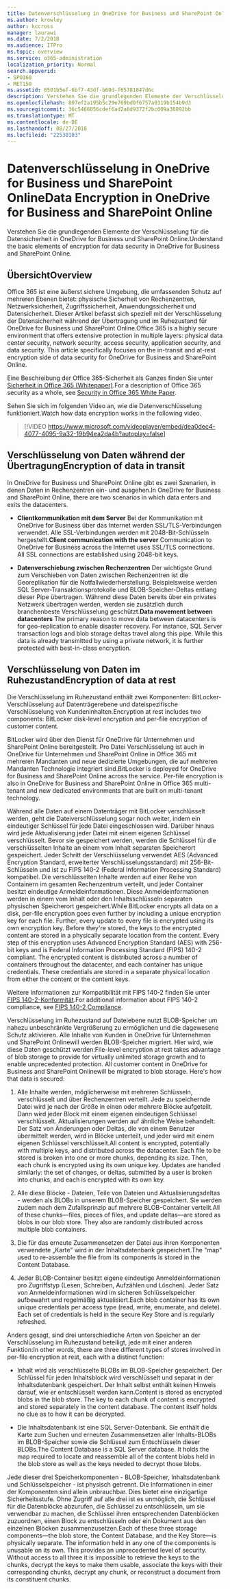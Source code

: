 ```yaml
---
title: Datenverschlüsselung in OneDrive for Business und SharePoint Online
ms.author: krowley
author: kccross
manager: laurawi
ms.date: 7/2/2018
ms.audience: ITPro
ms.topic: overview
ms.service: o365-administration
localization_priority: Normal
search.appverid:
- SPO160
- MET150
ms.assetid: 6501b5ef-6bf7-43df-b60d-f65781847d6c
description: Verstehen Sie die grundlegenden Elemente der Verschlüsselung für die Datensicherheit in OneDrive for Business und SharePoint Online.
ms.openlocfilehash: 807ef2a195b5c29e769bd0f6757a0319b154b9d3
ms.sourcegitcommit: 36c5466056cdef6ad2a8d9372f2bc009a30892bb
ms.translationtype: MT
ms.contentlocale: de-DE
ms.lasthandoff: 08/27/2018
ms.locfileid: "22530103"
---
```

# <a name="data-encryption-in-onedrive-for-business-and-sharepoint-online"></a><span data-ttu-id="e6634-103">Datenverschlüsselung in OneDrive for Business und SharePoint Online</span><span class="sxs-lookup"><span data-stu-id="e6634-103">Data Encryption in OneDrive for Business and SharePoint Online</span></span>

<span data-ttu-id="e6634-104">Verstehen Sie die grundlegenden Elemente der Verschlüsselung für die Datensicherheit in OneDrive for Business und SharePoint Online.</span><span class="sxs-lookup"><span data-stu-id="e6634-104">Understand the basic elements of encryption for data security in OneDrive for Business and SharePoint Online.</span></span>
  
## <a name="overview"></a><span data-ttu-id="e6634-105">Übersicht</span><span class="sxs-lookup"><span data-stu-id="e6634-105">Overview</span></span>

<span data-ttu-id="e6634-p101">Office 365 ist eine äußerst sichere Umgebung, die umfassenden Schutz auf mehreren Ebenen bietet: physische Sicherheit von Rechenzentren, Netzwerksicherheit, Zugriffssicherheit, Anwendungssicherheit und Datensicherheit. Dieser Artikel befasst sich speziell mit der Verschlüsselung der Datensicherheit während der Übertragung und im Ruhezustand für OneDrive for Business und SharePoint Online.</span><span class="sxs-lookup"><span data-stu-id="e6634-p101">Office 365 is a highly secure environment that offers extensive protection in multiple layers: physical data center security, network security, access security, application security, and data security. This article specifically focuses on the in-transit and at-rest encryption side of data security for OneDrive for Business and SharePoint Online.</span></span>
  
<span data-ttu-id="e6634-108">Eine Beschreibung der Office 365-Sicherheit als Ganzes finden Sie unter [Sicherheit in Office 365 (Whitepaper)](https://go.microsoft.com/fwlink/p/?LinkId=270895).</span><span class="sxs-lookup"><span data-stu-id="e6634-108">For a description of Office 365 security as a whole, see [Security in Office 365 White Paper](https://go.microsoft.com/fwlink/p/?LinkId=270895).</span></span>
  
<span data-ttu-id="e6634-109">Sehen Sie sich im folgenden Video an, wie die Datenverschlüsselung funktioniert.</span><span class="sxs-lookup"><span data-stu-id="e6634-109">Watch how data encryption works in the following video.</span></span>
  
> [!VIDEO https://www.microsoft.com/videoplayer/embed/dea0dec4-4077-4095-9a32-19b94ea2da4b?autoplay=false]
  
## <a name="encryption-of-data-in-transit"></a><span data-ttu-id="e6634-110">Verschlüsselung von Daten während der Übertragung</span><span class="sxs-lookup"><span data-stu-id="e6634-110">Encryption of data in transit</span></span>

<span data-ttu-id="e6634-111">In OneDrive for Business und SharePoint Online gibt es zwei Szenarien, in denen Daten in Rechenzentren ein- und ausgehen.</span><span class="sxs-lookup"><span data-stu-id="e6634-111">In OneDrive for Business and SharePoint Online, there are two scenarios in which data enters and exits the datacenters.</span></span>
  
- <span data-ttu-id="e6634-p102">**Clientkommunikation mit dem Server** Bei der Kommunikation mit OneDrive for Business über das Internet werden SSL/TLS-Verbindungen verwendet. Alle SSL-Verbindungen werden mit 2048-Bit-Schlüsseln hergestellt.</span><span class="sxs-lookup"><span data-stu-id="e6634-p102">**Client communication with the server** Communication to OneDrive for Business across the Internet uses SSL/TLS connections. All SSL connections are established using 2048-bit keys.</span></span> 
    
- <span data-ttu-id="e6634-p103">**Datenverschiebung zwischen Rechenzentren** Der wichtigste Grund zum Verschieben von Daten zwischen Rechenzentren ist die Georeplikation für die Notfallwiederherstellung. Beispielsweise werden SQL Server-Transaktionsprotokolle und BLOB-Speicher-Deltas entlang dieser Pipe übertragen. Während diese Daten bereits über ein privates Netzwerk übertragen werden, werden sie zusätzlich durch branchenbeste Verschlüsselung geschützt.</span><span class="sxs-lookup"><span data-stu-id="e6634-p103">**Data movement between datacenters** The primary reason to move data between datacenters is for geo-replication to enable disaster recovery. For instance, SQL Server transaction logs and blob storage deltas travel along this pipe. While this data is already transmitted by using a private network, it is further protected with best-in-class encryption.</span></span> 
    
## <a name="encryption-of-data-at-rest"></a><span data-ttu-id="e6634-117">Verschlüsselung von Daten im Ruhezustand</span><span class="sxs-lookup"><span data-stu-id="e6634-117">Encryption of data at rest</span></span>

<span data-ttu-id="e6634-118">Die Verschlüsselung im Ruhezustand enthält zwei Komponenten: BitLocker-Verschlüsselung auf Datenträgerebene und dateispezifische Verschlüsselung von Kundeninhalten.</span><span class="sxs-lookup"><span data-stu-id="e6634-118">Encryption at rest includes two components: BitLocker disk-level encryption and per-file encryption of customer content.</span></span>
  
<span data-ttu-id="e6634-p104">BitLocker wird über den Dienst für OneDrive für Unternehmen und SharePoint Online bereitgestellt. Pro Datei Verschlüsselung ist auch in OneDrive für Unternehmen und SharePoint Online in Office 365 mit mehreren Mandanten und neue dedizierte Umgebungen, die auf mehreren Mandanten Technologie integriert sind.</span><span class="sxs-lookup"><span data-stu-id="e6634-p104">BitLocker is deployed for OneDrive for Business and SharePoint Online across the service. Per-file encryption is also in OneDrive for Business and SharePoint Online in Office 365 multi-tenant and new dedicated environments that are built on multi-tenant technology.</span></span>
  
<span data-ttu-id="e6634-p105">Während alle Daten auf einem Datenträger mit BitLocker verschlüsselt werden, geht die Dateiverschlüsselung sogar noch weiter, indem ein eindeutiger Schlüssel für jede Datei eingeschlossen wird. Darüber hinaus wird jede Aktualisierung jeder Datei mit einem eigenen Schlüssel verschlüsselt. Bevor sie gespeichert werden, werden die Schlüssel für die verschlüsselten Inhalte an einem vom Inhalt separaten Speicherort gespeichert. Jeder Schritt der Verschlüsselung verwendet AES (Advanced Encryption Standard, erweiterter Verschlüsselungsstandard) mit 256-Bit-Schlüsseln und ist zu FIPS 140-2 (Federal Information Processing Standard) kompatibel. Die verschlüsselten Inhalte werden auf einer Reihe von Containern im gesamten Rechenzentrum verteilt, und jeder Container besitzt eindeutige Anmeldeinformationen. Diese Anmeldeinformationen werden in einem vom Inhalt oder den Inhaltsschlüsseln separaten physischen Speicherort gespeichert.</span><span class="sxs-lookup"><span data-stu-id="e6634-p105">While BitLocker encrypts all data on a disk, per-file encryption goes even further by including a unique encryption key for each file. Further, every update to every file is encrypted using its own encryption key. Before they're stored, the keys to the encrypted content are stored in a physically separate location from the content. Every step of this encryption uses Advanced Encryption Standard (AES) with 256-bit keys and is Federal Information Processing Standard (FIPS) 140-2 compliant. The encrypted content is distributed across a number of containers throughout the datacenter, and each container has unique credentials. These credentials are stored in a separate physical location from either the content or the content keys.</span></span>
  
<span data-ttu-id="e6634-127">Weitere Informationen zur Kompatibilität mit FIPS 140-2 finden Sie unter [FIPS 140-2-Konformität](https://go.microsoft.com/fwlink/?LinkId=517625).</span><span class="sxs-lookup"><span data-stu-id="e6634-127">For additional information about FIPS 140-2 compliance, see [FIPS 140-2 Compliance](https://go.microsoft.com/fwlink/?LinkId=517625).</span></span>
  
<span data-ttu-id="e6634-p106">Verschlüsselung im Ruhezustand auf Dateiebene nutzt BLOB-Speicher um nahezu unbeschränkte Vergrößerung zu ermöglichen und die dagewesene Schutz aktivieren. Alle Inhalte von Kunden in OneDrive für Unternehmen und SharePoint Onlinewill werden BLOB-Speicher migriert. Hier wird, wie diese Daten geschützt werden:</span><span class="sxs-lookup"><span data-stu-id="e6634-p106">File-level encryption at rest takes advantage of blob storage to provide for virtually unlimited storage growth and to enable unprecedented protection. All customer content in OneDrive for Business and SharePoint Onlinewill be migrated to blob storage. Here's how that data is secured:</span></span>
  
1. <span data-ttu-id="e6634-p107">Alle Inhalte werden, möglicherweise mit mehreren Schlüsseln, verschlüsselt und über Rechenzentren verteilt. Jede zu speichernde Datei wird je nach der Größe in einen oder mehrere Blöcke aufgeteilt. Dann wird jeder Block mit einem eigenen eindeutigen Schlüssel verschlüsselt. Aktualisierungen werden auf ähnliche Weise behandelt: Der Satz von Änderungen oder Deltas, die von einem Benutzer übermittelt werden, wird in Blöcke unterteilt, und jeder wird mit einem eigenen Schlüssel verschlüsselt.</span><span class="sxs-lookup"><span data-stu-id="e6634-p107">All content is encrypted, potentially with multiple keys, and distributed across the datacenter. Each file to be stored is broken into one or more chunks, depending its size. Then, each chunk is encrypted using its own unique key. Updates are handled similarly: the set of changes, or deltas, submitted by a user is broken into chunks, and each is encrypted with its own key.</span></span>
    
2. <span data-ttu-id="e6634-p108">Alle diese Blöcke - Dateien, Teile von Dateien und Aktualisierungsdeltas - werden als BLOBs in unserem BLOB-Speicher gespeichert. Sie werden zudem nach dem Zufallsprinzip auf mehrere BLOB-Container verteilt.</span><span class="sxs-lookup"><span data-stu-id="e6634-p108">All of these chunks—files, pieces of files, and update deltas—are stored as blobs in our blob store. They also are randomly distributed across multiple blob containers.</span></span>
    
3. <span data-ttu-id="e6634-137">Die für das erneute Zusammensetzen der Datei aus ihren Komponenten verwendete „Karte" wird in der Inhaltsdatenbank gespeichert.</span><span class="sxs-lookup"><span data-stu-id="e6634-137">The "map" used to re-assemble the file from its components is stored in the Content Database.</span></span>
    
4. <span data-ttu-id="e6634-p109">Jeder BLOB-Container besitzt eigene eindeutige Anmeldeinformationen pro Zugriffstyp (Lesen, Schreiben, Aufzählen und Löschen). Jeder Satz von Anmeldeinformationen wird im sicheren Schlüsselspeicher aufbewahrt und regelmäßig aktualisiert.</span><span class="sxs-lookup"><span data-stu-id="e6634-p109">Each blob container has its own unique credentials per access type (read, write, enumerate, and delete). Each set of credentials is held in the secure Key Store and is regularly refreshed.</span></span>
    
<span data-ttu-id="e6634-140">Anders gesagt, sind drei unterschiedliche Arten von Speicher an der Verschlüsselung im Ruhezustand beteiligt, jede mit einer anderen Funktion:</span><span class="sxs-lookup"><span data-stu-id="e6634-140">In other words, there are three different types of stores involved in per-file encryption at rest, each with a distinct function:</span></span>
  
- <span data-ttu-id="e6634-p110">Inhalt wird als verschlüsselte BLOBs im BLOB-Speicher gespeichert. Der Schlüssel für jeden Inhaltsblock wird verschlüsselt und separat in der Inhaltsdatenbank gespeichert. Der Inhalt selbst enthält keinen Hinweis darauf, wie er entschlüsselt werden kann.</span><span class="sxs-lookup"><span data-stu-id="e6634-p110">Content is stored as encrypted blobs in the blob store. The key to each chunk of content is encrypted and stored separately in the content database. The content itself holds no clue as to how it can be decrypted.</span></span>
    
- <span data-ttu-id="e6634-p111">Die Inhaltsdatenbank ist eine SQL Server-Datenbank. Sie enthält die Karte zum Suchen und erneuten Zusammensetzen aller Inhalts-BLOBs im BLOB-Speicher sowie die Schlüssel zum Entschlüsseln dieser BLOBs.</span><span class="sxs-lookup"><span data-stu-id="e6634-p111">The Content Database is a SQL Server database. It holds the map required to locate and reassemble all of the content blobs held in the blob store as well as the keys needed to decrypt those blobs.</span></span>
    
<span data-ttu-id="e6634-p112">Jede dieser drei Speicherkomponenten - BLOB-Speicher, Inhaltsdatenbank und Schlüsselspeicher - ist physisch getrennt. Die Informationen in einer der Komponenten sind allein unbrauchbar. Dies bietet eine einzigartige Sicherheitsstufe. Ohne Zugriff auf alle drei ist es unmöglich, die Schlüssel für die Datenblöcke abzurufen, die Schlüssel zu entschlüsseln, um sie verwendbar zu machen, die Schlüssel ihren entsprechenden Datenblöcken zuzuordnen, einen Block zu entschlüsseln oder ein Dokument aus den einzelnen Blöcken zusammenzusetzen.</span><span class="sxs-lookup"><span data-stu-id="e6634-p112">Each of these three storage components—the blob store, the Content Database, and the Key Store—is physically separate. The information held in any one of the components is unusable on its own. This provides an unprecedented level of security. Without access to all three it is impossible to retrieve the keys to the chunks, decrypt the keys to make them usable, associate the keys with their corresponding chunks, decrypt any chunk, or reconstruct a document from its constituent chunks.</span></span>
  

